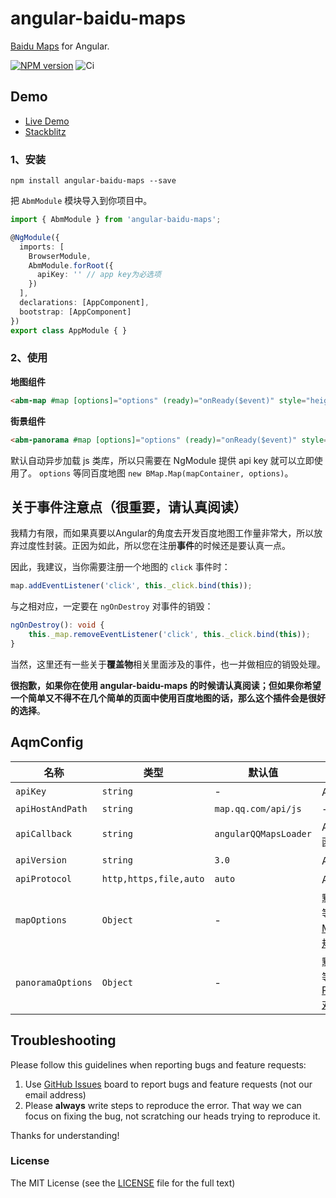 # angular-baidu-maps

[Baidu Maps](http://lbsyun.baidu.com/) for Angular.

[![NPM version](https://img.shields.io/npm/v/angular-baidu-maps.svg)](https://www.npmjs.com/package/angular-baidu-maps)
![Ci](https://github.com/cipchk/angular-baidu-maps/workflows/Ci/badge.svg)

## Demo

- [Live Demo](https://cipchk.github.io/angular-baidu-maps/)
- [Stackblitz](https://stackblitz.com/edit/angular-baidu-maps)

### 1、安装

```
npm install angular-baidu-maps --save
```

把 `AbmModule` 模块导入到你项目中。

```typescript
import { AbmModule } from 'angular-baidu-maps';

@NgModule({
  imports: [
    BrowserModule,
    AbmModule.forRoot({
      apiKey: '' // app key为必选项
    })
  ],
  declarations: [AppComponent],
  bootstrap: [AppComponent]
})
export class AppModule { }
```

### 2、使用

**地图组件**

```html
<abm-map #map [options]="options" (ready)="onReady($event)" style="height: 300px;"></abm-map>
```

**街景组件**

```html
<abm-panorama #map [options]="options" (ready)="onReady($event)" style="height: 500px;"></abm-panorama>
```

默认自动异步加载 js 类库，所以只需要在 NgModule 提供 api key 就可以立即使用了。 `options` 等同百度地图 `new BMap.Map(mapContainer, options)`。

## 关于事件注意点（很重要，请认真阅读）

我精力有限，而如果真要以Angular的角度去开发百度地图工作量非常大，所以放弃过度性封装。正因为如此，所以您在注册**事件**的时候还是要认真一点。

因此，我建议，当你需要注册一个地图的 `click` 事件时：

```typescript
map.addEventListener('click', this._click.bind(this));
```

与之相对应，一定要在 `ngOnDestroy` 对事件的销毁：

```typescript
ngOnDestroy(): void {
    this._map.removeEventListener('click', this._click.bind(this));
}
```

当然，这里还有一些关于**覆盖物**相关里面涉及的事件，也一并做相应的销毁处理。

**很抱歉，如果你在使用 angular-baidu-maps 的时候请认真阅读；但如果你希望一个简单又不得不在几个简单的页面中使用百度地图的话，那么这个插件会是很好的选择**。

## AqmConfig

| 名称    | 类型           | 默认值  | 描述 |
| ------- | ------------- | ----- | ----- |
| `apiKey` | `string` | - | APP KEY 必填项 |
| `apiHostAndPath` | `string` | `map.qq.com/api/js` | - |
| `apiCallback` | `string` | `angularQQMapsLoader` | API异步加载回调函数名 |
| `apiVersion` | `string` | `3.0` | API版本号 |
| `apiProtocol` | `http,https,file,auto` | `auto` | API 请求协议 |
| `mapOptions` | `Object` | - | 默认地图配置项，等同于[MapOptions 对象规范](http://lbsyun.baidu.com/cms/jsapi/reference/jsapi_reference_3_0.html#a0b1) |
| `panoramaOptions` | `Object` | - | 默认全景配置项，等同于[PanoramaOptions 对象规范](http://lbsyun.baidu.com/cms/jsapi/reference/jsapi_reference_3_0.html#a8b1) |

## Troubleshooting

Please follow this guidelines when reporting bugs and feature requests:

1. Use [GitHub Issues](https://github.com/cipchk/angular-baidu-maps/issues) board to report bugs and feature requests (not our email address)
2. Please **always** write steps to reproduce the error. That way we can focus on fixing the bug, not scratching our heads trying to reproduce it.

Thanks for understanding!

### License

The MIT License (see the [LICENSE](https://github.com/cipchk/angular-baidu-maps/blob/master/LICENSE) file for the full text)
